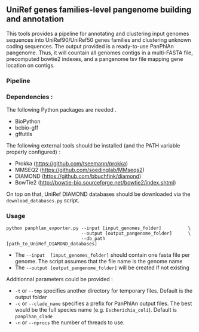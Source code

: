 ## UniRef genes families-level pangenome building and annotation

This tools provides a pipeline for annotating and clustering input genomes sequences into UniRef90/UniRef50 genes families and clustering unknown coding sequences.
The output provided is a ready-to-use PanPhlAn pangenome. Thus, it will countain all genomes contigs in a multi-FASTA file, precomputed bowtie2 indexes, and a pangenome tsv file mapping gene location on contigs.

### Pipeline



### Dependencies :

The following Python packages are needed .
* BioPython
* bcbio-gff
* gffutils

The following external tools should be installed (and the PATH variable properly configured) :
* Prokka (https://github.com/tseemann/prokka)
* MMSEQ2 (https://github.com/soedinglab/MMseqs2)
* DIAMOND (https://github.com/bbuchfink/diamond)
* BowTie2 (http://bowtie-bio.sourceforge.net/bowtie2/index.shtml)

On top on that, UniRef DIAMOND databases should be downloaded via the `download_databases.py` script.


### Usage

```
python panphlan_exporter.py --input [input_genomes_folder]          \
                            --output [output_pangenome_folder]      \
                            --db_path [path_to_UniRef_DIAMOND_databases]
```
* The `--input  [input_genomes_folder]` should contain one fasta file per genome. The script assumes that the file name is the genome name
* The `--output [output_pangenome_folder]` will be created if not existing

Additionnal parameters could be provided :
* `-t` or `--tmp` specifies another directory for temporary files. Default is the output folder
* `-c` or `--clade_name` specifies a prefix for PanPhlAn output files. The best would be the full species name (e.g. `Escherichia_coli`). Default is `panplhan_clade`
* `-n` or `--nprocs` the number of threads to use.





